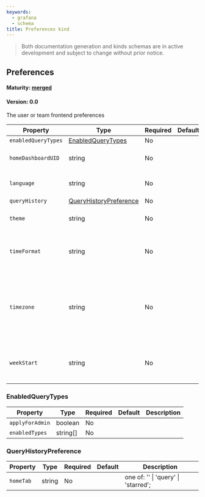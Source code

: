```yaml
---
keywords:
  - grafana
  - schema
title: Preferences kind
---
```

> Both documentation generation and kinds schemas are in active development and subject to change without prior notice.

## Preferences

#### Maturity: [merged](../../../maturity/#merged)
#### Version: 0.0

The user or team frontend preferences

| Property            | Type                                              | Required | Default | Description                                                                     |
|---------------------|---------------------------------------------------|----------|---------|---------------------------------------------------------------------------------|
| `enabledQueryTypes` | [EnabledQueryTypes](#enabledquerytypes)           | No       |         |                                                                                 |
| `homeDashboardUID`  | string                                            | No       |         | UID for the home dashboard                                                      |
| `language`          | string                                            | No       |         | Selected language (beta)                                                        |
| `queryHistory`      | [QueryHistoryPreference](#queryhistorypreference) | No       |         |                                                                                 |
| `theme`             | string                                            | No       |         | light, dark, empty is default                                                   |
| `timeFormat`        | string                                            | No       |         | Format for dashboards, panels and reports timestamps                            |
| `timezone`          | string                                            | No       |         | The timezone selection<br/>TODO: this should use the timezone defined in common |
| `weekStart`         | string                                            | No       |         | day of the week (sunday, monday, etc)                                           |

### EnabledQueryTypes

| Property        | Type     | Required | Default | Description |
|-----------------|----------|----------|---------|-------------|
| `applyForAdmin` | boolean  | No       |         |             |
| `enabledTypes`  | string[] | No       |         |             |

### QueryHistoryPreference

| Property  | Type   | Required | Default | Description                                 |
|-----------|--------|----------|---------|---------------------------------------------|
| `homeTab` | string | No       |         | one of: '' &#124; 'query' &#124; 'starred'; |


